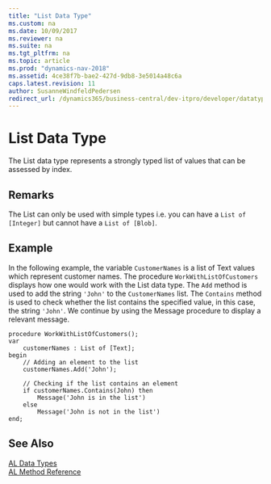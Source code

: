 ```yaml
---
title: "List Data Type"
ms.custom: na
ms.date: 10/09/2017
ms.reviewer: na
ms.suite: na
ms.tgt_pltfrm: na
ms.topic: article
ms.prod: "dynamics-nav-2018"
ms.assetid: 4ce38f7b-bae2-427d-9db8-3e5014a48c6a
caps.latest.revision: 11
author: SusanneWindfeldPedersen
redirect_url: /dynamics365/business-central/dev-itpro/developer/datatypes/devenv-al-data-types
---
```

# List Data Type
The List data type represents a strongly typed list of values that can be assessed by index. 

## Remarks  
 The List can only be used with simple types i.e. you can have a ```List of [Integer]``` but cannot have a ```List of [Blob]```. 

## Example  
 In the following example, the variable ``CustomerNames`` is a list of Text values which represent customer names. The procedure ``WorkWithListOfCustomers`` displays how one would work with the List data type. The ``Add`` method is used to add the string ``'John'`` to the ``CustomerNames`` list. The ``Contains`` method is used to check whether the list contains the specified value, in this case, the string ``'John'``. We continue by using the Message procedure to display a relevant message. 

```
procedure WorkWithListOfCustomers();
var
    customerNames : List of [Text];
begin
    // Adding an element to the list
    customerNames.Add('John');

    // Checking if the list contains an element
    if customerNames.Contains(John) then
        Message('John is in the list')
    else 
        Message('John is not in the list')
end;
```  

## See Also
[AL Data Types](devenv-al-data-types.md)  
[AL Method Reference](../methods/devenv-al-method-reference.md)  